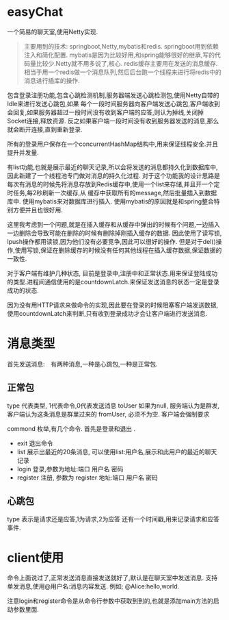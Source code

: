 # easyChat

一个简易的聊天室,使用Netty实现.

>主要用到的技术: springboot,Netty,mybatis和redis.
>springboot用到依赖注入和简化配置. mybatis是因为比较好用,和spring能够很好的继承,写的代码量比较少.Netty就不用多说了,核心. redis缓存主要用在发送的消息缓存. 相当于用一个redis做一个消息队列,然后后台跑一个线程来进行将redis中的消息进行插库的操作.



包含登录注册功能,包含心跳检测机制,服务器端发送心跳检测包,使用Netty自带的Idle来进行发送心跳包,如果
每个一段时间服务器向客户端发送心跳包,客户端收到会回复,如果服务器超过一段时间没有收到客户端的应答,则认为掉线,关闭掉Socket连接,释放资源.
反之如果客户端一段时间没有收到服务器发送的消息,那么就会断开连接,直到重新登录.

所有的登录用户保存在一个concurrentHashMap结构中,用来保证线程安全.并且提升并发量.

有list功能,也就是展示最近的聊天记录,所以会将发送的消息都持久化到数据库中,因此新建了一个线程池专门做对消息的持久化过程.
对于这个功能我的设计思路是每次有消息的时候先将消息存放到Redis缓存中,使用一个list来存储,并且开一个定时任务,每2秒刷新一次缓存,从
缓存中获取所有的message,然后批量插入到数据库中. 使用mybatis来对数据库进行插入. 使用mybatis的原因就是和spring整合特别方便并且也很好用.  

这里我考虑到一个问题,就是在插入缓存和从缓存中弹出的时候有个问题,一边插入一边删除会导致可能在删除的时候有删除掉刚插入缓存的数据.
因此使用了读写锁, lpush操作都用读锁,因为他们没有必要竞争,因此可以很好的操作. 但是对于del()操作,使用写锁,保证在删除缓存的时候没有任何其他线程在插入缓存数据,保证数据的一致性.


对于客户端有维护几种状态, 目前是登录中,注册中和正常状态.用来保证登陆成功的类型.进程间通信使用的是countdownLatch.来保证发送消息的状态一定是登录成功的状态.


因为没有用HTTP请求来做命令的实现,因此要在登录的时候阻塞客户端发送数据,使用countdownLatch来判断,只有收到登录成功才会让客户端进行发送消息.



# 消息类型
首先发送消息:　有两种消息,一种是心跳包,一种是正常包. 

## 正常包
type 代表类型, 1代表命令,0代表发送消息
toUser 如果为null, 服务端认为是群发, 客户端认为这条消息是群里过来的
fromUser, 必须不为空. 客户端会强制要求

commond 枚举,有几个命令. 首先是登录和退出 . 
- exit 退出命令
- list 展示出最近的20条消息, 可以使用list:用户名,展示和此用户的最近的聊天记录
- login 登录,参数为地址:端口 用户名 密码
- register 注册, 参数为 register 地址:端口 用户名 密码

## 心跳包
type 表示是请求还是应答,1为请求,2为应答
还有一个时间戳,用来记录请求和应答事件.

# client使用
命令上面说过了,正常发送消息直接发送就好了,默认是在聊天室中发送消息. 
支持单发消息,使用@用户名:消息内容发送.  例如;
@Alice:hello,world.

注意login和register命令是从命令行参数中获取到到的,也就是添加main方法的启动参数里面.

